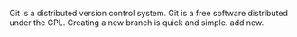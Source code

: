 Git is a distributed version control system.
Git is a free software distributed under the GPL.
Creating a new branch is quick and simple.
add new.